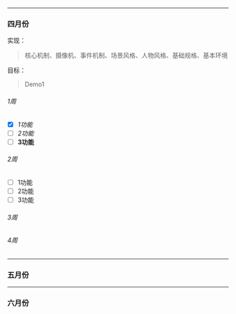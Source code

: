 - - -
### 四月份

实现：
> 核心机制、摄像机、事件机制、场景风格、人物风格、基础规格、基本环境

目标：
> Demo1

###### 1周

* [x] _1功能_
* [ ] *2功能*
* [ ] __3功能__

###### 2周

* [ ] 1功能
* [ ] 2功能
* [ ] 3功能

###### 3周

###### 4周

- - -
### 五月份
- - -
### 六月份
